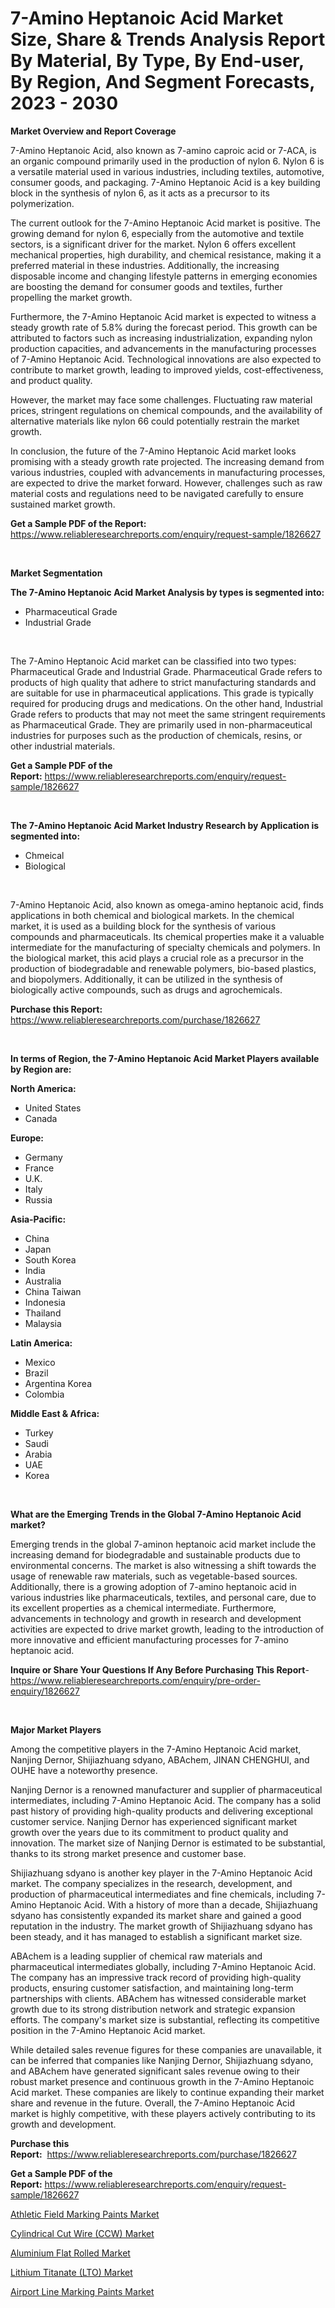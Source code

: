 <p><h1>7-Amino Heptanoic Acid Market Size, Share & Trends Analysis Report By Material, By Type, By End-user, By Region, And Segment Forecasts, 2023 - 2030</h1></p><p><strong>Market Overview and Report Coverage</strong></p>
<p><p>7-Amino Heptanoic Acid, also known as 7-amino caproic acid or 7-ACA, is an organic compound primarily used in the production of nylon 6. Nylon 6 is a versatile material used in various industries, including textiles, automotive, consumer goods, and packaging. 7-Amino Heptanoic Acid is a key building block in the synthesis of nylon 6, as it acts as a precursor to its polymerization.</p><p>The current outlook for the 7-Amino Heptanoic Acid market is positive. The growing demand for nylon 6, especially from the automotive and textile sectors, is a significant driver for the market. Nylon 6 offers excellent mechanical properties, high durability, and chemical resistance, making it a preferred material in these industries. Additionally, the increasing disposable income and changing lifestyle patterns in emerging economies are boosting the demand for consumer goods and textiles, further propelling the market growth.</p><p>Furthermore, the 7-Amino Heptanoic Acid market is expected to witness a steady growth rate of 5.8% during the forecast period. This growth can be attributed to factors such as increasing industrialization, expanding nylon production capacities, and advancements in the manufacturing processes of 7-Amino Heptanoic Acid. Technological innovations are also expected to contribute to market growth, leading to improved yields, cost-effectiveness, and product quality.</p><p>However, the market may face some challenges. Fluctuating raw material prices, stringent regulations on chemical compounds, and the availability of alternative materials like nylon 66 could potentially restrain the market growth.</p><p>In conclusion, the future of the 7-Amino Heptanoic Acid market looks promising with a steady growth rate projected. The increasing demand from various industries, coupled with advancements in manufacturing processes, are expected to drive the market forward. However, challenges such as raw material costs and regulations need to be navigated carefully to ensure sustained market growth.</p></p>
<p><strong>Get a Sample PDF of the Report:</strong> <a href="https://www.reliableresearchreports.com/enquiry/request-sample/1826627">https://www.reliableresearchreports.com/enquiry/request-sample/1826627</a></p>
<p>&nbsp;</p>
<p><strong>Market Segmentation</strong></p>
<p><strong>The 7-Amino Heptanoic Acid Market Analysis by types is segmented into:</strong></p>
<p><ul><li>Pharmaceutical Grade</li><li>Industrial Grade</li></ul></p>
<p>&nbsp;</p>
<p><p>The 7-Amino Heptanoic Acid market can be classified into two types: Pharmaceutical Grade and Industrial Grade. Pharmaceutical Grade refers to products of high quality that adhere to strict manufacturing standards and are suitable for use in pharmaceutical applications. This grade is typically required for producing drugs and medications. On the other hand, Industrial Grade refers to products that may not meet the same stringent requirements as Pharmaceutical Grade. They are primarily used in non-pharmaceutical industries for purposes such as the production of chemicals, resins, or other industrial materials.</p></p>
<p><strong>Get a Sample PDF of the Report:</strong>&nbsp;<a href="https://www.reliableresearchreports.com/enquiry/request-sample/1826627">https://www.reliableresearchreports.com/enquiry/request-sample/1826627</a></p>
<p>&nbsp;</p>
<p><strong>The 7-Amino Heptanoic Acid Market Industry Research by Application is segmented into:</strong></p>
<p><ul><li>Chmeical</li><li>Biological</li></ul></p>
<p>&nbsp;</p>
<p><p>7-Amino Heptanoic Acid, also known as omega-amino heptanoic acid, finds applications in both chemical and biological markets. In the chemical market, it is used as a building block for the synthesis of various compounds and pharmaceuticals. Its chemical properties make it a valuable intermediate for the manufacturing of specialty chemicals and polymers. In the biological market, this acid plays a crucial role as a precursor in the production of biodegradable and renewable polymers, bio-based plastics, and biopolymers. Additionally, it can be utilized in the synthesis of biologically active compounds, such as drugs and agrochemicals.</p></p>
<p><strong>Purchase this Report:</strong>&nbsp; <a href="https://www.reliableresearchreports.com/purchase/1826627">https://www.reliableresearchreports.com/purchase/1826627</a></p>
<p>&nbsp;</p>
<p><strong>In terms of Region, the 7-Amino Heptanoic Acid Market Players available by Region are:</strong></p>
<p>
    <p> <strong> North America: </strong>
        <ul>
            <li>United States</li>
            <li>Canada</li>
        </ul>
        </p> 
    <p> <strong> Europe: </strong>
        <ul>
            <li>Germany</li>
            <li>France</li>
            <li>U.K.</li>
            <li>Italy</li>
            <li>Russia</li>
        </ul>
        </p> 
    <p> <strong> Asia-Pacific: </strong>
        <ul>
            <li>China</li>
            <li>Japan</li>
            <li>South Korea</li>
            <li>India</li>
            <li>Australia</li>
            <li>China Taiwan</li>
            <li>Indonesia</li>
            <li>Thailand</li>
            <li>Malaysia</li>
        </ul>
        </p> 
    <p> <strong> Latin America: </strong>
        <ul>
            <li>Mexico</li>
            <li>Brazil</li>
            <li>Argentina Korea</li>
            <li>Colombia</li>
        </ul>
        </p> 
    <p> <strong> Middle East & Africa: </strong>
        <ul>
            <li>Turkey</li>
            <li>Saudi</li>
            <li>Arabia</li>
            <li>UAE</li>
            <li>Korea</li>
        </ul>
    </p>
    </p>
<p>&nbsp;</p>
<p><strong>What are the Emerging Trends in the Global 7-Amino Heptanoic Acid market?</strong></p>
<p><p>Emerging trends in the global 7-aminon heptanoic acid market include the increasing demand for biodegradable and sustainable products due to environmental concerns. The market is also witnessing a shift towards the usage of renewable raw materials, such as vegetable-based sources. Additionally, there is a growing adoption of 7-amino heptanoic acid in various industries like pharmaceuticals, textiles, and personal care, due to its excellent properties as a chemical intermediate. Furthermore, advancements in technology and growth in research and development activities are expected to drive market growth, leading to the introduction of more innovative and efficient manufacturing processes for 7-amino heptanoic acid.</p></p>
<p><strong>Inquire or Share Your Questions If Any Before Purchasing This Report</strong>- <a href="https://www.reliableresearchreports.com/enquiry/pre-order-enquiry/1826627">https://www.reliableresearchreports.com/enquiry/pre-order-enquiry/1826627</a></p>
<p>&nbsp;</p>
<p><strong>Major Market Players</strong></p>
<p><p>Among the competitive players in the 7-Amino Heptanoic Acid market, Nanjing Dernor, Shijiazhuang sdyano, ABAchem, JINAN CHENGHUI, and OUHE have a noteworthy presence. </p><p>Nanjing Dernor is a renowned manufacturer and supplier of pharmaceutical intermediates, including 7-Amino Heptanoic Acid. The company has a solid past history of providing high-quality products and delivering exceptional customer service. Nanjing Dernor has experienced significant market growth over the years due to its commitment to product quality and innovation. The market size of Nanjing Dernor is estimated to be substantial, thanks to its strong market presence and customer base.</p><p>Shijiazhuang sdyano is another key player in the 7-Amino Heptanoic Acid market. The company specializes in the research, development, and production of pharmaceutical intermediates and fine chemicals, including 7-Amino Heptanoic Acid. With a history of more than a decade, Shijiazhuang sdyano has consistently expanded its market share and gained a good reputation in the industry. The market growth of Shijiazhuang sdyano has been steady, and it has managed to establish a significant market size.</p><p>ABAchem is a leading supplier of chemical raw materials and pharmaceutical intermediates globally, including 7-Amino Heptanoic Acid. The company has an impressive track record of providing high-quality products, ensuring customer satisfaction, and maintaining long-term partnerships with clients. ABAchem has witnessed considerable market growth due to its strong distribution network and strategic expansion efforts. The company's market size is substantial, reflecting its competitive position in the 7-Amino Heptanoic Acid market.</p><p>While detailed sales revenue figures for these companies are unavailable, it can be inferred that companies like Nanjing Dernor, Shijiazhuang sdyano, and ABAchem have generated significant sales revenue owing to their robust market presence and continuous growth in the 7-Amino Heptanoic Acid market. These companies are likely to continue expanding their market share and revenue in the future. Overall, the 7-Amino Heptanoic Acid market is highly competitive, with these players actively contributing to its growth and development.</p></p>
<p><strong>Purchase this Report:</strong>&nbsp;&nbsp;<a href="https://www.reliableresearchreports.com/purchase/1826627">https://www.reliableresearchreports.com/purchase/1826627</a></p>
<p></p>
<p><strong>Get a Sample PDF of the Report:</strong>&nbsp;<a href="https://www.reliableresearchreports.com/enquiry/request-sample/1826627">https://www.reliableresearchreports.com/enquiry/request-sample/1826627</a></p>
<p><p><a href="https://github.com/aashishrp02/Market-Research-Report-List-1/blob/main/athletic-field-marking-paints-market.md">Athletic Field Marking Paints Market</a></p><p><a href="https://github.com/dringals/Market-Research-Report-List-1/blob/main/cylindrical-cut-wire-ccw-market.md">Cylindrical Cut Wire (CCW) Market</a></p><p><a href="https://github.com/aasishrp01/Market-Research-Report-List-1/blob/main/aluminium-flat-rolled-market.md">Aluminium Flat Rolled Market</a></p><p><a href="https://github.com/Paul14Anderson63/Market-Research-Report-List-1/blob/main/lithium-titanate-lto-market.md">Lithium Titanate (LTO) Market</a></p><p><a href="https://github.com/aashishrp/Market-Research-Report-List-1/blob/main/airport-line-marking-paints-market.md">Airport Line Marking Paints Market</a></p></p>